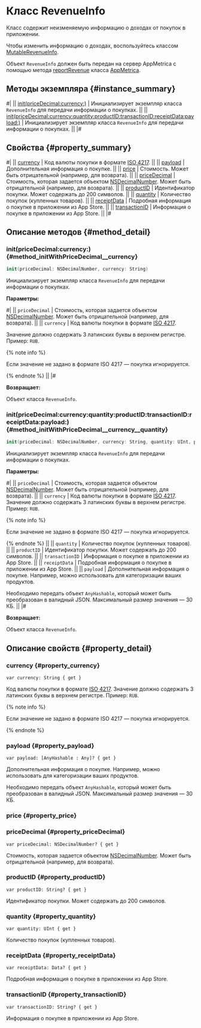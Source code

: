 # Класс RevenueInfo

Класс содержит неизменяемую информацию о доходах от покупок в приложении.

Чтобы изменить информацию о доходах, воспользуйтесь классом [MutableRevenueInfo](MutableRevenueInfo.md).

Объект `RevenueInfo` должен быть передан на сервер AppMetrica с помощью метода [reportRevenue](AppMetrica.md#reportrevenue_onfailure-method_reportrevenue) класса [AppMetrica](AppMetrica.md).

## Методы экземпляра {#instance_summary}

#|
|| [init(priceDecimal:currency:)](#method_initWithPriceDecimal__currency) | Инициализирует экземпляр класса `RevenueInfo` для передачи информации о покупках. ||
|| [init(priceDecimal:currency:quantity:productID:transactionID:receiptData:payload:)](#method_initWithPriceDecimal__currency__quantity) | Инициализирует экземпляр класса `RevenueInfo` для передачи информации о покупках. ||
|#

## Свойства {#property_summary}

#|
|| [currency](#property_currency) | Код валюты покупки в формате [ISO 4217](https://ru.wikipedia.org/wiki/ISO_4217). ||
|| [payload](#property_payload) | Дополнительная информация о покупке. ||
|| [price](#property_price) | Стоимость. Может быть отрицательной (например, для возврата). ||
|| [priceDecimal](#property_priceDecimal) | Стоимость, которая задается объектом [NSDecimalNumber](https://developer.apple.com/documentation/foundation/nsdecimalnumber). Может быть отрицательной (например, для возврата). ||
|| [productID](#property_productID) | Идентификатор покупки. Может содержать до 200 символов. ||
|| [quantity](#property_quantity) | Количество покупок (купленных товаров). ||
|| [receiptData](#property_receiptData) | Подробная информация о покупке в приложении из App Store. ||
|| [transactionID](#property_transactionID) | Информация о покупке в приложении из App Store. ||
|#

## Описание методов {#method_detail}

### init(priceDecimal:currency:) {#method_initWithPriceDecimal__currency}

```swift translate=no
init(priceDecimal: NSDecimalNumber, currency: String)
```

Инициализирует экземпляр класса `RevenueInfo` для передачи информации о покупках.

**Параметры:**

#|
|| `priceDecimal` | Стоимость, которая задается объектом [NSDecimalNumber](https://developer.apple.com/documentation/foundation/nsdecimalnumber). Может быть отрицательной (например, для возврата). ||
|| `currency` | Код валюты покупки в формате [ISO 4217](https://ru.wikipedia.org/wiki/ISO_4217).

Значение должно содержать 3 латинских буквы в верхнем регистре. Пример: `RUB`.

{% note info %}

Если значение не задано в формате ISO 4217 — покупка игнорируется.

{% endnote %} ||
|#

**Возвращает:**

Объект класса `RevenueInfo`.

### init(priceDecimal:currency:quantity:productID:transactionID:receiptData:payload:) {#method_initWithPriceDecimal__currency__quantity}

```swift translate=no
init(priceDecimal: NSDecimalNumber, currency: String, quantity: UInt, productID: String?, transactionID: String?, receiptData: Data?, payload: [AnyHashable : Any]?)
```

Инициализирует экземпляр класса `RevenueInfo` для передачи информации о покупках.

**Параметры:**

#|
|| `priceDecimal` | Стоимость, которая задается объектом [NSDecimalNumber](https://developer.apple.com/documentation/foundation/nsdecimalnumber). Может быть отрицательной (например, для возврата). ||
|| `currency` | Код валюты покупки в формате [ISO 4217](https://ru.wikipedia.org/wiki/ISO_4217). Значение должно содержать 3 латинских буквы в верхнем регистре. Пример: `RUB`.

{% note info %}

Если значение не задано в формате ISO 4217 — покупка игнорируется.

{% endnote %}
||
|| `quantity` | Количество покупок (купленных товаров). ||
|| `productID` | Идентификатор покупки. Может содержать до 200 символов. ||
|| `transactionID` | Информация о покупке в приложении из App Store. ||
|| `receiptData` | Подробная информация о покупке в приложении из App Store. ||
|| `payload` | Дополнительная информация о покупке. Например, можно использовать для категоризации ваших продуктов.

Необходимо передать объект `AnyHashable`, который может быть преобразован в валидный JSON. Максимальный размер значения — 30 КБ. ||
|#

**Возвращает:**

Объект класса `RevenueInfo`.

## Описание свойств {#property_detail}

### currency {#property_currency}

`var currency: String { get }`

Код валюты покупки в формате [ISO 4217](https://ru.wikipedia.org/wiki/ISO_4217). Значение должно содержать 3 латинских буквы в верхнем регистре. Пример: `RUB`.

{% note info %}

Если значение не задано в формате ISO 4217 — покупка игнорируется.

{% endnote %}

### payload {#property_payload}

`var payload: [AnyHashable : Any]? { get }`

Дополнительная информация о покупке. Например, можно использовать для категоризации ваших продуктов.

Необходимо передать объект `AnyHashable`, который может быть преобразован в валидный JSON. Максимальный размер значения — 30 КБ.

### price {#property_price}

### priceDecimal {#property_priceDecimal}

`var priceDecimal: NSDecimalNumber? { get }`

Стоимость, которая задается объектом [NSDecimalNumber](https://developer.apple.com/documentation/foundation/nsdecimalnumber). Может быть отрицательной (например, для возврата).

### productID {#property_productID}

`var productID: String? { get }`

Идентификатор покупки. Может содержать до 200 символов.

### quantity {#property_quantity}

`var quantity: UInt { get }`

Количество покупок (купленных товаров).

### receiptData {#property_receiptData}

`var receiptData: Data? { get }`

Подробная информация о покупке в приложении из App Store.

### transactionID {#property_transactionID}

`var transactionID: String? { get }`

Информация о покупке в приложении из App Store.
